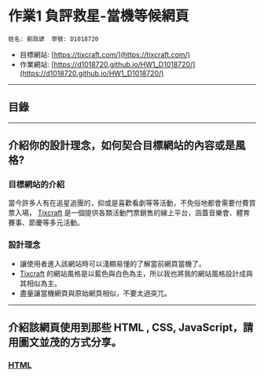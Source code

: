 # 作業1 負評救星-當機等候網頁

`
姓名: 劉政諺 
學號: D1018720
`

- 目標網站: [https://tixcraft.com/](https://tixcraft.com/)
- 作業網站: [https://d1018720.github.io/HW1_D1018720/](https://d1018720.github.io/HW1_D1018720/)

---

## 目錄

---
## 介紹你的設計理念，如何契合目標網站的內容或是風格?

### 目標網站的介紹
當今許多人有在追星追團的，抑或是喜歡看劇等等活動，不免俗地都會需要付費買票入場，
[Tixcraft](https://tixcraft.com/) 是一個提供各類活動門票銷售的線上平台，涵蓋音樂會、體育賽事、節慶等多元活動。

### 設計理念
- 讓使用者進入該網站時可以淺顯易懂的了解當前網頁當機了。
- [Tixcraft](https://tixcraft.com/) 的網站風格是以藍色與白色為主，所以我也將我的網站風格設計成與其相似為主。
- 盡量讓當機網頁與原始網頁相似，不要太過突兀。

---

## 介紹該網頁使用到那些 HTML , CSS, JavaScript，請用圖文並茂的方式分享。

### [HTML](https://tixcraft.com/)

